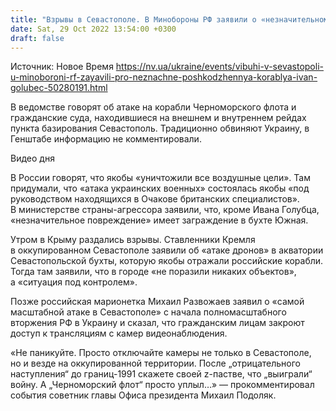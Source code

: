```yaml
---
title: "Взрывы в Севастополе. В Минобороны РФ заявили о «незначительном повреждении» корабля Иван Голубец"
date: Sat, 29 Oct 2022 13:54:00 +0300
draft: false
---
```

Источник: Новое Время https://nv.ua/ukraine/events/vibuhi-v-sevastopoli-u-minoboroni-rf-zayavili-pro-neznachne-poshkodzhennya-korablya-ivan-golubec-50280191.html


В ведомстве говорят об атаке на корабли Черноморского флота и гражданские суда, находившиеся на внешнем и внутреннем рейдах пункта базирования Севастополь. Традиционно обвиняют Украину, в Генштабе информацию не комментировали.

 Видео дня   

В России говорят, что якобы «уничтожили все воздушные цели». Там придумали, что «атака украинских военных» состоялась якобы «под руководством находящихся в Очакове британских специалистов». В министерстве страны-агрессора заявили, что, кроме Ивана Голубца, «незначительное повреждение» имеет заграждение в бухте Южная. 

Утром в Крыму раздались взрывы. Ставленники Кремля в оккупированном Севастополе заявили об «атаке дронов» в акватории Севастопольской бухты, которую якобы отражали российские корабли. Тогда там заявили, что в городе «не поразили никаких объектов», а «ситуация под контролем».

Позже российская марионетка Михаил Развожаев заявил о «самой масштабной атаке в Севастополе» с начала полномасштабного вторжения РФ в Украину и сказал, что гражданским лицам закроют доступ к трансляциям с камер видеонаблюдения.

«Не паникуйте. Просто отключайте камеры не только в Севастополе, но и везде на оккупированной территории. После „отрицательного наступления“ до границ-1991 скажете своей z-пастве, что „выиграли“ войну. А „Черноморский флот“ просто уплыл…» — прокомментировал события советник главы Офиса президента Михаил Подоляк.
